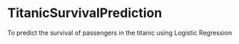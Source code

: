 # TitanicSurvivalPrediction
To predict the survival of passengers in the titanic using Logistic Regression
